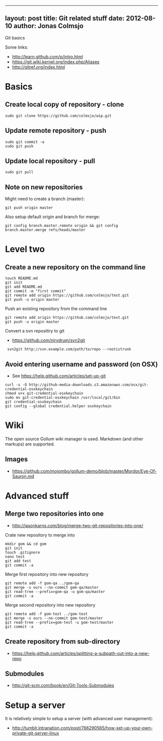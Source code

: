 
---
layout: post
title: Git related stuff
date: 2012-08-10
author: Jonas Colmsjo
---

Git basics





Some links:
* http://learn.github.com/p/intro.html
* https://git.wiki.kernel.org/index.php/Aliases
* http://gitref.org/index.html

# Basics

## Create local copy of repository - clone

``` 
sudo git clone https://github.com/colmsjo/wip.git
```

## Update remote repository - push

```
sudo git commit -a
sudo git push
```

## Update local repository - pull

```
sudo git pull
```

## Note on new repositories

Might need to create a branch (master):
```
git push origin master
```

Also setup default origin and branch for merge:
```
git config branch.master.remote origin && git config branch.master.merge refs/heads/master
```

# Level two

## Create a new repository on the command line

```
touch README.md
git init
git add README.md
git commit -m "first commit"
git remote add origin https://github.com/colmsjo/test.git
git push -u origin master
```

Push an existing repository from the command line
```
git remote add origin https://github.com/colmsjo/test.git
git push -u origin master
```

Convert a svn repositiry to git

* https://github.com/nirvdrum/svn2git

```
 svn2git http://svn.example.com/path/to/repo --rootistrunk
```

## Avoid entering username and password (on OSX)

* See https://help.github.com/articles/set-up-git

```
curl -s -O http://github-media-downloads.s3.amazonaws.com/osx/git-credential-osxkeychain
chmod u+x git-credential-osxkeychain
sudo mv git-credential-osxkeychain /usr/local/git/bin
git credential-osxkeychain
git config --global credential.helper osxkeychain
```


# Wiki

The open source Gollum wiki manager is used. Markdown (and other markups) are supported.

## Images
* https://github.com/mojombo/gollum-demo/blob/master/Mordor/Eye-Of-Sauron.md


# Advanced stuff

## Merge two repositories into one

* http://jasonkarns.com/blog/merge-two-git-repositories-into-one/

Crate new repository to merge into
```
mkdir gom && cd gom
git init
touch .gitignore
nano test
git add test 
git commit -a
```

Merge first repository into new repository
```
git remote add -f gom-qa ../gom-qa
git merge -s ours --no-commit gom-qa/master
git read-tree --prefix=gom-qa -u gom-qa/master
git commit -a
```

Merge second repository into new repository
```
git remote add -f gom-test ../gom-test
git merge -s ours --no-commit gom-test/master
git read-tree --prefix=gom-test -u gom-test/master
git commit -a
```

## Create repository from sub-directory

* https://help.github.com/articles/splitting-a-subpath-out-into-a-new-repo

## Submodules

* http://git-scm.com/book/en/Git-Tools-Submodules


# Setup a server

It is relatively simple to setup a server (with advanced user management):

 * http://tumblr.intranation.com/post/766290565/how-set-up-your-own-private-git-server-linux

